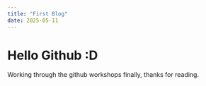 ```yaml
---
title: "First Blog"
date: 2025-05-11
---
```


# Hello Github :D
Working through the github workshops finally, thanks for reading.
